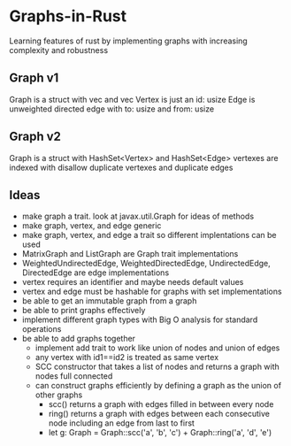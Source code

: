 # Graphs-in-Rust
Learning features of rust by implementing graphs with increasing complexity and robustness

## Graph v1
Graph is a struct with vec<Vertex> and vec<Edge>
Vertex is just an id: usize
Edge is unweighted directed edge with to: usize and from: usize

## Graph v2
Graph<T> is a struct with HashSet<Vertex<T>> and HashSet<Edge<T>>
vertexes are indexed with 
disallow duplicate vertexes and duplicate edges

## Ideas
- make graph a trait. look at javax.util.Graph for ideas of methods
- make graph, vertex, and edge generic
- make graph, vertex, and edge a trait so different implentations can be used
- MatrixGraph and ListGraph are Graph trait implementations
- WeightedUndirectedEdge, WeightedDirectedEdge, UndirectedEdge, DirectedEdge are edge implementations
- vertex requires an identifier and maybe needs default values
- vertex and edge must be hashable for graphs with set implementations
- be able to get an immutable graph from a graph
- be able to print graphs effectively
- implement different graph types with Big O analysis for standard operations
- be able to add graphs together
  - implement add trait to work like union of nodes and union of edges
  - any vertex with id1==id2 is treated as same vertex
  - SCC constructor that takes a list of nodes and returns a graph with nodes full connected
  - can construct graphs efficiently by defining a graph as the union of other graphs
    - scc() returns a graph with edges filled in between every node
    - ring() returns a graph with edges between each consecutive node including an edge from last to first
    - let g: Graph = Graph::scc('a', 'b', 'c') + Graph::ring('a', 'd', 'e')
    
